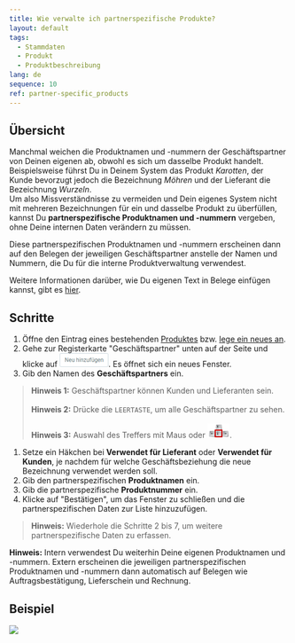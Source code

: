 ```yaml
---
title: Wie verwalte ich partnerspezifische Produkte?
layout: default
tags:
  - Stammdaten
  - Produkt
  - Produktbeschreibung
lang: de
sequence: 10
ref: partner-specific_products
---
```


## Übersicht
Manchmal weichen die Produktnamen und -nummern der Geschäftspartner von Deinen eigenen ab, obwohl es sich um dasselbe Produkt handelt. Beispielsweise führst Du in Deinem System das Produkt *Karotten*, der Kunde bevorzugt jedoch die Bezeichnung *Möhren* und der Lieferant die Bezeichnung *Wurzeln*.<br>
Um also Missverständnisse zu vermeiden und Dein eigenes System nicht mit mehreren Bezeichnungen für ein und dasselbe Produkt zu überfüllen, kannst Du **partnerspezifische Produktnamen und -nummern** vergeben, ohne Deine internen Daten verändern zu müssen.

Diese partnerspezifischen Produktnamen und -nummern erscheinen dann auf den Belegen der jeweiligen Geschäftspartner anstelle der Namen und Nummern, die Du für die interne Produktverwaltung verwendest.

Weitere Informationen darüber, wie Du eigenen Text in Belege einfügen kannst, gibt es [hier](Text_auf_Belege_drucken-allgemein).

## Schritte
1. Öffne den Eintrag eines bestehenden [Produktes](Menu) bzw. [lege ein neues an](NeuesProdukt).
1. Gehe zur Registerkarte "Geschäftspartner" unten auf der Seite und klicke auf ![](assets/Neu_hinzufuegen_Button.png). Es öffnet sich ein neues Fenster.
1. Gib den Namen des **Geschäftspartners** ein.
 >**Hinweis 1:** Geschäftspartner können Kunden und Lieferanten sein.<br><br>
 >**Hinweis 2:** Drücke die `LEERTASTE`, um alle Geschäftspartner zu sehen.<br><br>
 >**Hinweis 3:** Auswahl des Treffers mit Maus oder ![](assets/Workflow_Auftrag_Bis_Rechnung_WebUI-73797.png).

1. Setze ein Häkchen bei **Verwendet für Lieferant** oder **Verwendet für Kunden**, je nachdem für welche Geschäftsbeziehung die neue Bezeichnung verwendet werden soll.
1. Gib den partnerspezifischen **Produktnamen** ein.
1. Gib die partnerspezifische **Produktnummer** ein.
1. Klicke auf "Bestätigen", um das Fenster zu schließen und die partnerspezifischen Daten zur Liste hinzuzufügen.
 >**Hinweis:** Wiederhole die Schritte 2 bis 7, um weitere partnerspezifische Daten zu erfassen.

**Hinweis:** Intern verwendest Du weiterhin Deine eigenen Produktnamen und -nummern. Extern erscheinen die jeweiligen partnerspezifischen Produktnamen und -nummern dann automatisch auf Belegen wie Auftragsbestätigung, Lieferschein und Rechnung.

## Beispiel
![](assets/Partnerspezifische_Produkte.gif)

